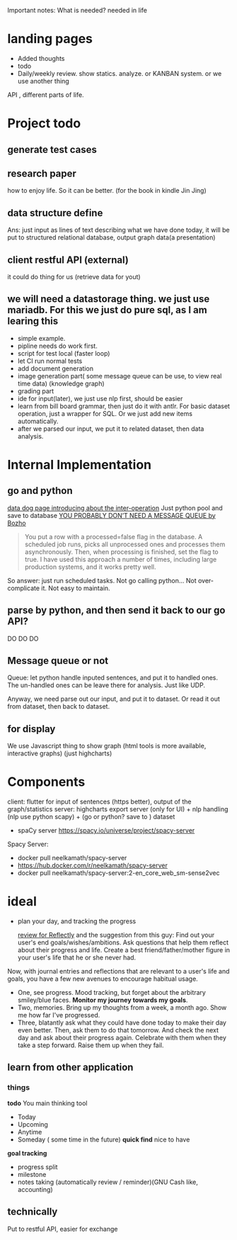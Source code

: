 Important notes:
What is needed? needed in life


# landing pages
- Added thoughts
- todo
- Daily/weekly review. show statics. analyze. or KANBAN system. or we use another thing 

API , different parts of life.

# Project todo

## generate test cases

## research paper
how to enjoy life. So it can be better. (for the book in kindle Jin Jing)

## data structure define
Ans: just input as lines of text describing what we have done today, it will be put to structured relational database, output graph data(a presentation)

## client restful API (external)
it could do thing for us (retrieve data for yout)

## we will need a datastorage thing. we just use mariadb. For this we just do pure sql, as I am learing this

- simple example.
- pipline needs do work first.
- script for test local (faster loop)
- let CI run normal tests
- add document generation
- image generation part( some message queue can be use, to view real time data) (knowledge graph)
- grading part
- ide for input(later), we just use nlp first, should be easier
- learn from bill board grammar, then just do it with antlr. For basic dataset operation, just a wrapper for SQL. Or we just add new items automatically.
- after we parsed our input, we put it to related dataset, then data analysis.

# Internal Implementation
## go and python
[data dog page introducing about the inter-operation](https://www.datadoghq.com/blog/engineering/cgo-and-python/)
Just python pool and save to database [YOU PROBABLY DON’T NEED A MESSAGE QUEUE by Bozho](https://techblog.bozho.net/you-probably-dont-need-a-message-queue/)

> You put a row with a processed=false flag in the database. A scheduled job
> runs, picks all unprocessed ones and processes them asynchronously. Then,
> when processing is finished, set the flag to true. I have used this approach
> a number of times, including large production systems, and it works pretty
> well.

So answer: just run scheduled tasks. Not go calling python... Not
over-complicate it. Not easy to maintain.

## parse by python, and then send it back to our go API?
DO DO DO

## Message queue or not
Queue: let python handle inputed sentences, and put it to handled ones. The un-handled 
ones can be leave there for analysis.
Just like UDP.

Anyway,  we need parse out our input, and put it to dataset. Or read it out from 
dataset, then back to dataset.

## for display
We use Javascript thing to show graph (html tools is more available, interactive graphs)
(just highcharts)

# Components
client: flutter for input of sentences (https better), output of the graph/statistics
server: highcharts export server (only for UI) + nlp handling (nlp use python scapy) + (go or python? save to ) dataset
- spaCy server https://spacy.io/universe/project/spacy-server

Spacy Server:
- docker pull neelkamath/spacy-server
- https://hub.docker.com/r/neelkamath/spacy-server
- docker pull neelkamath/spacy-server:2-en_core_web_sm-sense2vec

# ideal
- plan your day, and tracking the progress

    [review for Reflectly](https://medium.com/@bigdchang/reflectly-product-analysis-cd584a2aa98a)
    and the suggestion from this guy:
Find out your user's end goals/wishes/ambitions. Ask questions that help them
reflect about their progress and life. Create a best friend/father/mother
figure in your user's life that he or she never had.

Now, with journal entries and reflections that are relevant to a user's life
and goals, you have a few new avenues to encourage habitual usage.

- One, see progress. Mood tracking, but forget about the arbitrary smiley/blue faces. **Monitor my journey towards my goals**.
- Two, memories. Bring up my thoughts from a week, a month ago. Show me how far I've progressed.
- Three, blatantly ask what they could have done today to make their day even better. Then, ask them to do that tomorrow. And check the next day and ask about their progress again. Celebrate with them when they take a step forward. Raise them up when they fail.

## learn from other application
### things
**todo**
You main thinking tool
- Today
- Upcoming
- Anytime
- Someday ( some time in the future)
**quick find**
nice to have

**goal tracking**
- progress split
- milestone
- notes taking (automatically review / reminder)(GNU Cash like, accounting)

## technically
Put to restful API, easier for exchange
